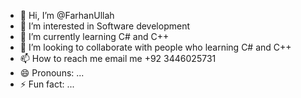 - 👋 Hi, I’m @FarhanUllah
- 👀 I’m interested in Software development
- 🌱 I’m currently learning C# and C++
- 💞️ I’m looking to collaborate with people who learning C# and C++
- 📫 How to reach me email me +92 3446025731
- 😄 Pronouns: ...
- ⚡ Fun fact: ...

<!---
Farhan Ullah/Farhan Ullah is a ✨ special ✨ repository because its `README.md` (this file) appears on your GitHub profile.
You can click the Preview link to take a look at your changes.
--->
